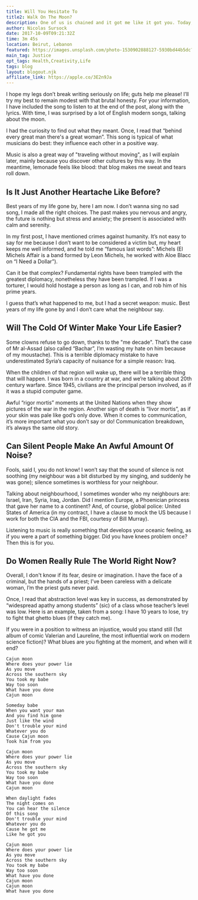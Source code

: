 ```yaml
---
title: Will You Hesitate To
title2: Walk On The Moon?
description: One of us is chained and it got me like it got you. Today, I'm exercising my freedom of speech by starting a blog inspired by music (I know 10k+ songs)!
author: Nicolas Sursock
date: 2017-10-09T09:21:32Z
time: 3m 45s
location: Beirut, Lebanon
featured: https://images.unsplash.com/photo-1530902888127-5930bd44b5dc?ixlib=rb-1.2.1&ixid=MnwxMjA3fDB8MHxwaG90by1wYWdlfHx8fGVufDB8fHx8&auto=format&fit=crop&w=1080&q=80
main_tag: Justice
opt_tags: Health,Creativity,Life
tags: blog
layout: blogout.njk
affiliate_link: https://apple.co/3E2n9Ja
---
```


I hope my legs don’t break writing seriously on life; guts help me please! I’ll try my best to remain modest with that brutal honesty. For your information, I have included the song to listen to at the end of the post, along with the lyrics. With time, I was surprised by a lot of English modern songs, talking about the moon.

I had the curiosity to find out what they meant. Once, I read that “behind every great man there's a great woman”. This song is typical of what musicians do best: they influence each other in a positive way.

Music is also a great way of "traveling without moving", as I will explain later, mainly because you discover other cultures by this way. In the meantime, lemonade feels like blood: that blog makes me sweat and tears roll down.

## Is It Just Another Heartache Like Before?

Best years of my life gone by, here I am now. I don’t wanna sing no sad song, I made all the right choices. The past makes you nervous and angry, the future is nothing but stress and anxiety; the present is associated with calm and serenity.

In my first post, I have mentioned crimes against humanity. It’s not easy to say for me because I don’t want to be considered a victim but, my heart keeps me well informed, and he told me “famous last words”: Michels (El Michels Affair is a band formed by Leon Michels, he worked with Aloe Blacc on “I Need a Dollar”).

Can it be that complex? Fundamental rights have been trampled with the greatest diplomacy, nonetheless they have been trampled. If I was a torturer, I would hold hostage a person as long as I can, and rob him of his prime years.

I guess that’s what happened to me, but I had a secret weapon: music. Best years of my life gone by and I don’t care what the neighbour say.

## Will The Cold Of Winter Make Your Life Easier?

Some clowns refuse to go down, thanks to the "me decade". That’s the case of Mr al-Assad (also called “Bachar”, I’m wasting my hate on him because of my moustache). This is a terrible diplomacy mistake to have underestimated Syria’s capacity of nuisance for a simple reason: Iraq.

When the children of that region will wake up, there will be a terrible thing that will happen. I was born in a country at war, and we’re talking about 20th century warfare. Since 1945, civilians are the principal person involved, as if it was a stupid computer game.

Awful “rigor mortis” moments at the United Nations when they show pictures of the war in the region. Another sign of death is “livor mortis”, as if your skin was pale like god’s only dove. When it comes to communication, it’s more important what you don’t say or do! Communication breakdown, it’s always the same old story.

## Can Silent People Make An Awful Amount Of Noise?

Fools, said I, you do not know! I won’t say that the sound of silence is not soothing (my neighbour was a bit disturbed by my singing, and suddenly he was gone); silence sometimes is worthless for your neighbour.

Talking about neighbourhood, I sometimes wonder who my neighbours are: Israel, Iran, Syria, Iraq, Jordan. Did I mention Europe, a Phoenician princess that gave her name to a continent? And, of course, global police: United States of America (in my contract, I have a clause to mock the US because I work for both the CIA and the FBI, courtesy of Bill Murray).

Listening to music is really something that develops your oceanic feeling, as if you were a part of something bigger. Did you have knees problem once? Then this is for you.

## Do Women Really Rule The World Right Now?

Overall, I don't know if its fear, desire or imagination. I have the face of a criminal, but the hands of a priest; I’ve been careless with a delicate woman, I’m the priest guts never paid.

Once, I read that abstraction level was key in success, as demonstrated by “widespread apathy among students” (sic) of a class whose teacher’s level was low. Here is an example, taken from a song: I have 10 years to lose, try to fight that ghetto blues (if they catch me).

If you were in a position to witness an injustice, would you stand still (1st album of comic Valerian and Laureline, the most influential work on modern science fiction)? What blues are you fighting at the moment, and when will it end?

```
Cajun moon
Where does your power lie
As you move
Across the southern sky
You took my babe
Way too soon
What have you done
Cajun moon

Someday babe
When you want your man
And you find him gone
Just like the wind
Don't trouble your mind
Whatever you do
Cause Cajun moon
Took him from you

Cajun moon
Where does your power lie
As you move
Across the southern sky
You took my babe
Way too soon
What have you done
Cajun moon

When daylight fades
The night comes on
You can hear the silence
Of this song
Don't trouble your mind
Whatever you do
Cause he got me
Like he got you

Cajun moon
Where does your power lie
As you move
Across the southern sky
You took my babe
Way too soon
What have you done
Cajun moon
Cajun moon
What have you done
```
